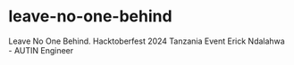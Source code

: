 # leave-no-one-behind
Leave No One Behind. Hacktoberfest 2024 Tanzania Event
Erick Ndalahwa - AUTIN Engineer
